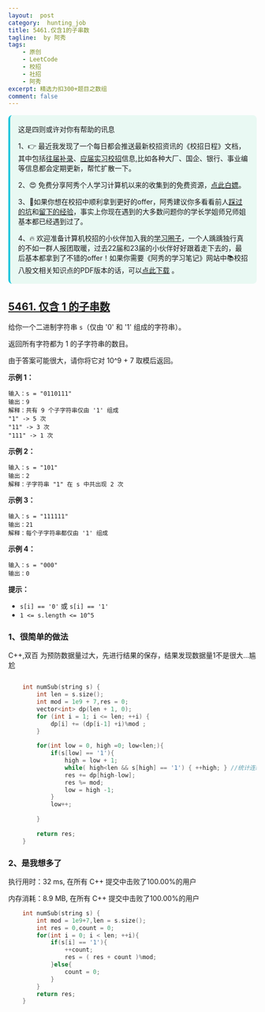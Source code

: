 ```yaml
---
layout:  post
category:  hunting_job
title: 5461.仅含1的子串数
tagline:  by 阿秀
tags:
    - 原创
    - LeetCode
    - 校招
    - 社招
    - 阿秀
excerpt: 精选力扣300+题目之数组
comment: false
---
```


<p id="字形变换"></p>



<div style="border-color: #24C6DC;
            background-color: #e9f9f3;         
            margin: 1rem 0;
        padding: .25rem 1rem;
        border-left-width: .3rem;
        border-left-style: solid;
        border-radius: .5rem;
        color: inherit;">
  <p>这是四则或许对你有帮助的讯息</p>
  <p>1、👉 最近我发现了一个每日都会推送最新校招资讯的《校招日程》文档，其中包括<a style="text-decoration: underline" href="https://flowus.cn/share/ee50d5eb-3cd5-4f74-880e-95b215dd4ff2" target="_blank">往届补录</a>、<a href="https://flowus.cn/share/5f327c98-1e31-46c8-b86b-5ac6105e021f" target="_blank">应届实习校招</a>信息,比如各种大厂、国企、银行、事业编等信息都会定期更新，帮忙扩散一下。</p>  
  <p>2、😍
    免费分享阿秀个人学习计算机以来的收集到的免费资源，<a style="text-decoration: underline" href="/notes/07-resources/01-free/01-introduce.html" target="_blank">点此白嫖</a>。
  </p>
  <p>3、🚀如果你想在校招中顺利拿到更好的offer，阿秀建议你多看看前人<a style="text-decoration: underline" href="https://www.yuque.com/tuobaaxiu/httmmc/npg1k81zeq4wfpyz" target="_blank">踩过的坑</a>和<a style="text-decoration: underline"  target="_blank" href="https://www.yuque.com/tuobaaxiu/httmmc/gge9ppd0mbu2d3dp">留下的经验</a>，事实上你现在遇到的大多数问题你的学长学姐师兄师姐基本都已经遇到过了。
  </p>
  <p>4、🔥 欢迎准备计算机校招的小伙伴加入我的<a  style="text-decoration: underline" href="https://www.yuque.com/tuobaaxiu/httmmc/xg0otqvc17wfx4u9" target="_blank">学习圈子</a>，一个人踽踽独行真的不如一群人报团取暖，过去22届和23届的小伙伴好好跟着走下去的，最后基本都拿到了不错的offer！如果你需要《阿秀的学习笔记》网站中📚︎校招八股文相关知识点的PDF版本的话，可以<a style="text-decoration: underline" href="/notes/08-other/02-question.html#_5、如何下载阿秀的学习笔记内容pdf版本" target="_blank">点此下载</a> 。</p>   </div>


## [5461. 仅含 1 的子串数](https://leetcode-cn.com/problems/number-of-substrings-with-only-1s/)



给你一个二进制字符串 `s`（仅由 '0' 和 '1' 组成的字符串）。

返回所有字符都为 1 的子字符串的数目。

由于答案可能很大，请你将它对 10^9 + 7 取模后返回。

 

**示例 1：**

```
输入：s = "0110111"
输出：9
解释：共有 9 个子字符串仅由 '1' 组成
"1" -> 5 次
"11" -> 3 次
"111" -> 1 次
```

**示例 2：**

```
输入：s = "101"
输出：2
解释：子字符串 "1" 在 s 中共出现 2 次
```

**示例 3：**

```
输入：s = "111111"
输出：21
解释：每个子字符串都仅由 '1' 组成
```

**示例 4：**

```
输入：s = "000"
输出：0
```

 

**提示：**

- `s[i] == '0'` 或 `s[i] == '1'`
- `1 <= s.length <= 10^5`

### 1、很简单的做法

C++,双百 为预防数据量过大，先进行结果的保存，结果发现数据量1不是很大...尴尬



~~~cpp

    int numSub(string s) {
        int len = s.size();
        int mod = 1e9 + 7,res = 0;
        vector<int> dp(len + 1, 0);
        for (int i = 1; i <= len; ++i) {
            dp[i] += (dp[i-1] +i)%mod ;
        }
        
        for(int low = 0, high =0; low<len;){          
            if(s[low] == '1'){
                high = low + 1;
                while( high<len && s[high] == '1') { ++high; } //统计连续1的个数              
                res += dp[high-low];
                res %= mod;
                low = high -1;
            }
            low++;
            
        }
        
        return res;       
    }
~~~



### 2、是我想多了

执行用时：32 ms, 在所有 C++ 提交中击败了100.00%的用户

内存消耗：8.9 MB, 在所有 C++ 提交中击败了100.00%的用户

~~~cpp
    int numSub(string s) {        
        int mod = 1e9+7,len = s.size();
 		int res = 0,count = 0;
        for(int i = 0; i < len; ++i){
            if(s[i] == '1'){
                ++count;
                res = ( res + count )%mod;
            }else{
                count = 0;
            }
        }       
        return res;    
    }
~~~



